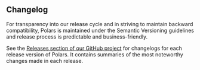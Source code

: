 ## Changelog

For transparency into our release cycle and in striving to maintain backward compatibility, Polars is maintained under the Semantic Versioning guidelines and release process is predictable and business-friendly.

See the [Releases section of our GitHub project](https://github.com/Clivern/Polars/releases) for changelogs for each release version of Polars. It contains summaries of the most noteworthy changes made in each release.
